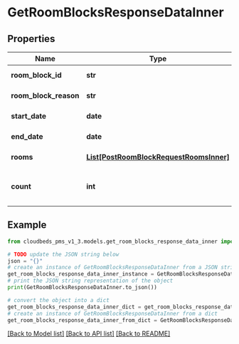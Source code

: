 # GetRoomBlocksResponseDataInner


## Properties

Name | Type | Description | Notes
------------ | ------------- | ------------- | -------------
**room_block_id** | **str** | Room block ID | [optional] 
**room_block_reason** | **str** | Room block reason | [optional] 
**start_date** | **date** | Room block start date | [optional] 
**end_date** | **date** | Room block end date | [optional] 
**rooms** | [**List[PostRoomBlockRequestRoomsInner]**](PostRoomBlockRequestRoomsInner.md) | All rooms for Block ID | [optional] 
**count** | **int** | Number of results (properties) returned. | [optional] 

## Example

```python
from cloudbeds_pms_v1_3.models.get_room_blocks_response_data_inner import GetRoomBlocksResponseDataInner

# TODO update the JSON string below
json = "{}"
# create an instance of GetRoomBlocksResponseDataInner from a JSON string
get_room_blocks_response_data_inner_instance = GetRoomBlocksResponseDataInner.from_json(json)
# print the JSON string representation of the object
print(GetRoomBlocksResponseDataInner.to_json())

# convert the object into a dict
get_room_blocks_response_data_inner_dict = get_room_blocks_response_data_inner_instance.to_dict()
# create an instance of GetRoomBlocksResponseDataInner from a dict
get_room_blocks_response_data_inner_from_dict = GetRoomBlocksResponseDataInner.from_dict(get_room_blocks_response_data_inner_dict)
```
[[Back to Model list]](../README.md#documentation-for-models) [[Back to API list]](../README.md#documentation-for-api-endpoints) [[Back to README]](../README.md)


